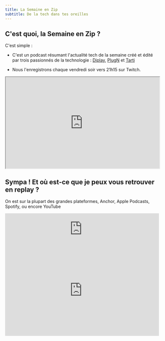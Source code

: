 ```yaml
---
title: La Semaine en Zip
subtitle: De la tech dans tes oreilles
---
```

## C'est quoi, la Semaine en Zip ?
C'est simple :

- C'est un podcast résumant l'actualité tech de la semaine créé et édité par trois passionnés de la technologie : [Diplay](http://twitter.com/diplay3311), [PlugN](http://twitter.com/plugntweet) et [Tarti](http://twitter.com/latech_tarti)

- Nous l'enregistrons chaque vendredi soir vers 21h15 sur Twitch.

<iframe id="iframetwitch"
    src="https://player.twitch.tv/?channel=tartiflm&parent=lasemaineenzip.github.io"
    width="100%"
    height="300"
    allowfullscreen="yes">
</iframe>

## Sympa ! Et où est-ce que je peux vous retrouver en replay ?

On est sur la plupart des grandes plateformes, Anchor, Apple Podcasts, Spotify, ou encore YouTube
<iframe src="https://anchor.fm/la-semaine-en-zip/embed" height="102px" width="100%" frameborder="0" scrolling="no"></iframe>
<iframe width="100%" id="iframeyt" height="300" src="https://www.youtube.com/embed/videoseries?channel=UCnhcfQpwzkM0nTSu2KcFPWA" frameborder="0" allow="encrypted-media" allowfullscreen></iframe>

<script type="application/javascript">
    
    function resizeIframe(iframe) {
        iframe.height = (iframe.contentWindow.document.body.scrollHeight +10) + "px";
    }

    frame = document.getElementById('iframetwitch')

    window.addEventListener('load', function () {
        setInterval(function (){resizeIframe(frame)}, 500); //Not pretty, but it actually works better than the mutationObserver way for this case
    })
</script>
